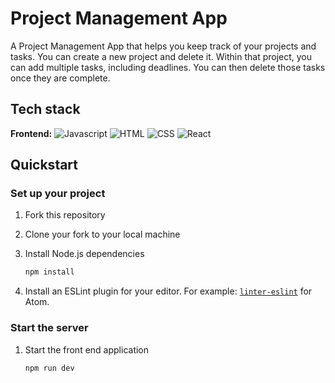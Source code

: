 # Project Management App

A Project Management App that helps you keep track of your projects and tasks. You can create a new project and delete it. Within that project, you can add multiple tasks, including deadlines. You can then delete those tasks once they are complete.

## Tech stack

**Frontend:**
![Javascript](https://img.shields.io/badge/Javascript-yellow?logo=javascript)
![HTML](https://img.shields.io/badge/HTML-orange?logo=HTML)
![CSS](https://img.shields.io/badge/CSS-blue?logo=CSS)
![React](https://img.shields.io/badge/React-grey?logo=React)

## Quickstart

### Set up your project

1. Fork this repository
2. Clone your fork to your local machine
3. Install Node.js dependencies

   ```bash
   npm install
   ```

4. Install an ESLint plugin for your editor. For example: [`linter-eslint`](https://github.com/AtomLinter/linter-eslint) for Atom.

### Start the server

1. Start the front end application

   ```bash
   npm run dev
   ```

